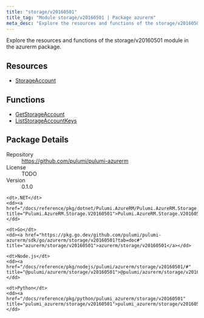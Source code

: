 ```yaml
---
title: "storage/v20160501"
title_tag: "Module storage/v20160501 | Package azurerm"
meta_desc: "Explore the resources and functions of the storage/v20160501 module in the azurerm package."
---
```


<!-- WARNING: this file was generated by Pulumi Docs Generator. -->
<!-- Do not edit by hand unless you're certain you know what you are doing! -->

Explore the resources and functions of the storage/v20160501 module in the azurerm package.

<h2 id="resources">Resources</h2>
<ul class="api">
    <li><a href="storageaccount" title="StorageAccount"><span class="symbol resource"></span>StorageAccount</a></li>
</ul>

<h2 id="functions">Functions</h2>
<ul class="api">
    <li><a href="getstorageaccount" title="GetStorageAccount"><span class="symbol function"></span>GetStorageAccount</a></li>
    <li><a href="liststorageaccountkeys" title="ListStorageAccountKeys"><span class="symbol function"></span>ListStorageAccountKeys</a></li>
</ul>

<h2 id="package-details">Package Details</h2>
<dl class="package-details">
	<dt>Repository</dt>
	<dd><a href="https://github.com/pulumi/pulumi-azurerm">https://github.com/pulumi/pulumi-azurerm</a></dd>
	<dt>License</dt>
	<dd>TODO</dd>
	<dt>Version</dt>
	<dd>0.1.0</dd>
</dl>



<dl class="tabular">

    <dt>.NET</dt>
    <dd><a href="/docs/reference/pkg/dotnet/Pulumi.AzureRM/Pulumi.AzureRM.Storage.V20160501.html" title="Pulumi.AzureRM.Storage.V20160501">Pulumi.AzureRM.Storage.V20160501</a></dd>

    <dt>Go</dt>
    <dd><a href="https://pkg.go.dev/github.com/pulumi/pulumi-azurerm/sdk/go/azurerm/storage/v20160501?tab=doc#" title="azurerm/storage/v20160501">azurerm/storage/v20160501</a></dd>

    <dt>Node.js</dt>
    <dd><a href="/docs/reference/pkg/nodejs/pulumi/azurerm/storage/v20160501/#" title="@pulumi/azurerm/storage/v20160501">@pulumi/azurerm/storage/v20160501</a></dd>

    <dt>Python</dt>
    <dd><a href="/docs/reference/pkg/python/pulumi_azurerm/storage/v20160501" title="pulumi_azurerm/storage/v20160501">pulumi_azurerm/storage/v20160501</a></dd>

</dl>

